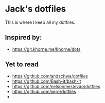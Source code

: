 # Jack's dotfiles
This is where I keep all my dotfiles.

## Inspired by:
- https://git.khorne.me/khorne/dots

## Yet to read
- https://github.com/andschwa/dotfiles
- https://github.com/Bash-it/bash-it
- https://github.com/nelsonmestevao/dotfiles
- https://github.com/xero/dotfiles
- 



